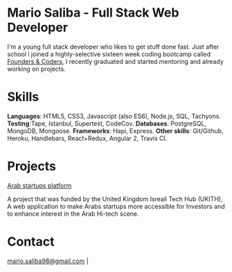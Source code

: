 # Mario Saliba - Full Stack Web Developer

I'm a young full stack developer who likes to get stuff done fast. Just after school i joined a highly-selective sixteen week coding bootcamp called [Founders & Coders](http://www.foundersandcoders.com/), I recently graduated and started mentoring and already working on projects.

# Skills
**Languages**: HTML5, CSS3, Javascript (also ES6), Node.js, SQL, Tachyons.
**Testing**:Tape, Istanbul, Supertest, CodeCov.
**Databases**: PostgreSQL, MongoDB, Mongoose.
**Frameworks**: Hapi, Express.
**Other skills**: Git/Github, Heroku, Handlebars, React+Redux, Angular 2, Travis CI.

# Projects

[Arab startups platform](http://arabinnovators.herokuapp.com/)

A project that was funded by the United Kingdom Isreali Tech Hub (UKITH), A web application to make Arabs startups more accessible for Investors and to enhance interest in the Arab Hi-tech scene.  

# Contact
mario.saliba98@gmail.com | 
